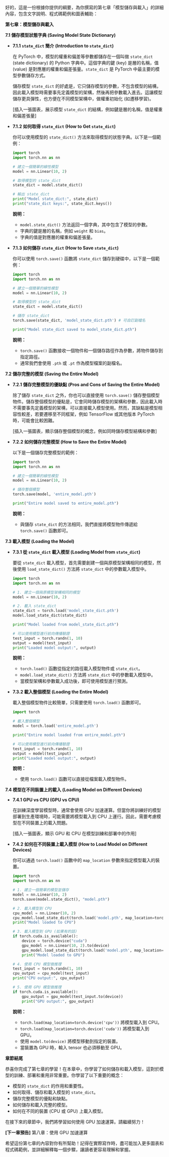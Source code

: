好的，這是一份根據你提供的綱要，為你撰寫的第七章「模型儲存與載入」的詳細內容，包含文字說明、程式碼範例和圖表輔助：

**第七章：模型儲存與載入**

**7.1 儲存模型狀態字典 (Saving Model State Dictionary)**

*   **7.1.1 `state_dict` 簡介 (Introduction to `state_dict`)**

    在 PyTorch 中，模型的權重和偏差等參數都儲存在一個叫做 `state_dict` (state dictionary) 的 Python 字典中。這個字典的鍵 (key) 是層的名稱，值 (value) 是對應層的權重和偏差張量。`state_dict` 是 PyTorch 中最主要的模型參數儲存方式。

    儲存模型 `state_dict` 的好處是，它只儲存模型的參數，不包含模型的結構，因此載入模型時需要事先定義模型的架構，然後再把參數載入進去。這讓模型儲存更具彈性，也方便在不同模型架構中，做權重初始化 (如遷移學習)。

    [插入一張圖表，展示模型 `state_dict` 的結構，例如鍵是層的名稱，值是權重和偏差張量]

*   **7.1.2 如何取得 `state_dict` (How to Get `state_dict`)**

    你可以使用模型的 `state_dict()` 方法來取得模型的狀態字典。以下是一個範例：
    ```python
    import torch
    import torch.nn as nn

    # 建立一個簡單的線性模型
    model = nn.Linear(10, 2)

    # 取得模型的 state_dict
    state_dict = model.state_dict()

    # 輸出 state_dict
    print("Model state_dict:", state_dict)
    print("state_dict keys:", state_dict.keys())
    ```
    **說明：**
    *   `model.state_dict()` 方法返回一個字典，其中包含了模型的參數。
    *   字典的鍵是層的名稱，例如 `weight` 和 `bias`。
    *   字典的值是對應層的權重和偏差張量。

*   **7.1.3 如何儲存 `state_dict` (How to Save `state_dict`)**

    你可以使用 `torch.save()` 函數將 `state_dict` 儲存到硬碟中，以下是一個範例：
    ```python
    import torch
    import torch.nn as nn

    # 建立一個簡單的線性模型
    model = nn.Linear(10, 2)

    # 取得模型的 state_dict
    state_dict = model.state_dict()

    # 儲存 state_dict
    torch.save(state_dict, 'model_state_dict.pth') # 可自訂副檔名

    print("Model state_dict saved to model_state_dict.pth")
    ```
    **說明：**
    *   `torch.save()` 函數接收一個物件和一個儲存路徑作為參數，將物件儲存到指定路徑。
    *   通常我們會使用 `.pth` 或 `.pt` 作為模型檔案的副檔名。

**7.2 儲存完整的模型 (Saving the Entire Model)**

*   **7.2.1 儲存完整模型的優缺點 (Pros and Cons of Saving the Entire Model)**

    除了儲存 `state_dict` 之外，你也可以直接使用 `torch.save()` 儲存整個模型物件。儲存整個模型的優點是，它會同時儲存模型的架構和參數，因此載入時不需要事先定義模型的架構，可以直接載入模型使用。然而，其缺點是模型相容性較差，若要遷移至不同框架，例如 TensorFlow 或其他版本 PyTorch 時，可能會比較困難。

    [插入一張圖表，顯示儲存整個模型的概念，例如同時儲存模型結構和參數]

*   **7.2.2 如何儲存完整模型 (How to Save the Entire Model)**

    以下是一個儲存完整模型的範例：
    ```python
    import torch
    import torch.nn as nn

    # 建立一個簡單的線性模型
    model = nn.Linear(10, 2)

    # 儲存整個模型
    torch.save(model, 'entire_model.pth')

    print("Entire model saved to entire_model.pth")
    ```
    **說明：**
    *   與儲存 `state_dict` 的方法相同，我們直接將模型物件傳遞給 `torch.save()` 函數即可。

**7.3 載入模型 (Loading the Model)**

*   **7.3.1 從 `state_dict` 載入模型 (Loading Model from `state_dict`)**

    要從 `state_dict` 載入模型，首先需要創建一個與原模型架構相同的模型，然後使用 `load_state_dict()` 方法將 `state_dict` 中的參數載入模型中。
    ```python
    import torch
    import torch.nn as nn

    # 1. 建立一個與原模型架構相同的模型
    model = nn.Linear(10, 2)

    # 2. 載入 state_dict
    state_dict = torch.load('model_state_dict.pth')
    model.load_state_dict(state_dict)

    print("Model loaded from model_state_dict.pth")
    
    # 可以使用模型進行前向傳播驗證
    test_input = torch.randn(1, 10)
    output = model(test_input)
    print("Loaded model output:", output)

    ```
    **說明：**
    *   `torch.load()` 函數從指定的路徑載入模型物件或 `state_dict`。
    *   `model.load_state_dict()` 方法將 `state_dict` 中的參數載入模型中。
    *   當模型架構和參數載入成功後，即可使用模型進行預測。

*   **7.3.2 載入整個模型 (Loading the Entire Model)**

    載入整個模型物件比較簡單，只需要使用 `torch.load()` 函數即可。
    ```python
    import torch

    # 載入整個模型
    model = torch.load('entire_model.pth')
    
    print("Entire model loaded from entire_model.pth")
    
    # 可以使用模型進行前向傳播驗證
    test_input = torch.randn(1, 10)
    output = model(test_input)
    print("Loaded model output:", output)
    ```
    **說明：**
    *   使用 `torch.load()` 函數可以直接從檔案載入模型物件。

**7.4 模型在不同裝置上的載入 (Loading Model on Different Devices)**

*   **7.4.1 GPU vs CPU (GPU vs CPU)**

    在訓練深度學習模型時，通常會使用 GPU 加速運算。但當你將訓練好的模型部署到生產環境時，可能需要將模型載入到 CPU 上運行。因此，需要考慮模型在不同裝置上的載入問題。

    [插入一張圖表，顯示 GPU 和 CPU 在模型訓練和部署中的作用]

*   **7.4.2 如何在不同裝置上載入模型 (How to Load Model on Different Devices)**

    你可以通過 `torch.load()` 函數中的 `map_location` 參數來指定模型載入的裝置。
    ```python
    import torch
    import torch.nn as nn

    # 1. 建立一個簡單的模型並儲存
    model = nn.Linear(10, 2)
    torch.save(model.state_dict(), "model.pth")

    # 2. 載入模型到 CPU
    cpu_model = nn.Linear(10, 2)
    cpu_model.load_state_dict(torch.load('model.pth', map_location=torch.device('cpu')))
    print("Model loaded to CPU")
    
    # 3. 載入模型到 GPU (如果有的話)
    if torch.cuda.is_available():
        device = torch.device("cuda")
        gpu_model = nn.Linear(10, 2).to(device)
        gpu_model.load_state_dict(torch.load('model.pth', map_location=device))
        print("Model loaded to GPU")

    # 4. 使用 CPU 模型做推理
    test_input = torch.randn(1, 10)
    cpu_output = cpu_model(test_input)
    print("CPU output:", cpu_output)
    
    # 5. 使用 GPU 模型做推理
    if torch.cuda.is_available():
        gpu_output = gpu_model(test_input.to(device))
        print("GPU output:", gpu_output)
    ```
    **說明：**
    *   `torch.load(map_location=torch.device('cpu'))` 將模型載入到 CPU。
    *  `torch.load(map_location=torch.device('cuda'))` 將模型載入到 GPU。
    *   使用 `model.to(device)` 將模型移動到指定的裝置。
    *   當裝置為 GPU 時，輸入 tensor 也必須移動至 GPU。

**章節結尾**

恭喜你完成了第七章的學習！在本章中，你學習了如何儲存和載入模型，這對於模型的訓練、部署和重用非常重要。你學習了以下重要的概念：

*   模型的 `state_dict` 的作用和重要性。
*   如何取得、儲存和載入模型的 `state_dict`。
*   儲存完整模型的優點和缺點。
*   如何儲存和載入完整的模型。
*   如何在不同的裝置 (CPU 或 GPU) 上載入模型。

在接下來的章節中，我們將學習如何使用 GPU 加速運算。請繼續努力！

**[下一章預告]**
第八章：使用 GPU 加速運算

希望這份第七章的內容對你有所幫助！記得在實際寫作時，盡可能加入更多圖表和程式碼範例，並詳細解釋每一個步驟，讓讀者更容易理解和掌握。
